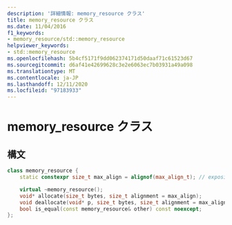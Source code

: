 ```yaml
---
description: '詳細情報: memory_resource クラス'
title: memory_resource クラス
ms.date: 11/04/2016
f1_keywords:
- memory_resource/std::memory_resource
helpviewer_keywords:
- std::memory_resource
ms.openlocfilehash: 5b4cf5171f9dd062374171d50daaf71c61523d67
ms.sourcegitcommit: d6af41e42699628c3e2e6063ec7b03931a49a098
ms.translationtype: MT
ms.contentlocale: ja-JP
ms.lasthandoff: 12/11/2020
ms.locfileid: "97183933"
---
```

# <a name="memory_resource-class"></a>memory_resource クラス

## <a name="syntax"></a>構文

```cpp
class memory_resource {
    static constexpr size_t max_align = alignof(max_align_t); // exposition only

    virtual ~memory_resource();
    void* allocate(size_t bytes, size_t alignment = max_align);
    void deallocate(void* p, size_t bytes, size_t alignment = max_align);
    bool is_equal(const memory_resource& other) const noexcept;
};
```
